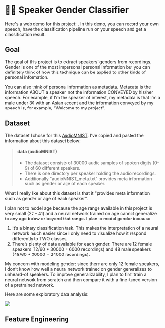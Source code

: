 # 👨👩 Speaker Gender Classifier

Here's a web demo for this project: <link here>. In this demo, you can record your own speech, have the classification pipeline run on your speech and get a classification result.

## Goal

The goal of this project is to extract speakers' genders from recordings. Gender is one of the most impersonal personal information but you can definitely think of how this technique can be applied to other kinds of personal information.

You can also think of personal information as metadata. Metadata is the information ABOUT a speaker, not the information CONVEYED by his/her speech. For example, if I’m the speaker of interest, my metadata is that I’m a male under 30 with an Asian accent and the information conveyed by my speech is, for example, “Welcome to my project”.

## Dataset

The dataset I chose for this [AudioMNIST](https://github.com/soerenab/AudioMNIST). I’ve copied and pasted the information about this dataset below:

> #### data (audioMNIST)
>
> - The dataset consists of 30000 audio samples of spoken digits (0-9) of 60 different speakers.
> - There is one directory per speaker holding the audio recordings.
> - Additionally "audioMNIST_meta.txt" provides meta information such as gender or age of each speaker.

What I really like about this dataset is that it "provides meta information such as gender or age of each speaker”. 

I plan not to model age because the age range available in this project is very small (22 - 41) and a neural network trained on age cannot generalize to any age below or beyond that range. I plan to model gender because 

1. It’s a binary classification task. This makes the interpretation of a neural network much easier since I only need to visualize how it respond differently to TWO classes.
2. There’s plenty of data available for each gender. There are 12 female speakers (12/60 * 30000 = 6000 recordings) and 48 male speakers (48/60 * 30000 = 24000 recordings). 

My concern with modeling gender: since there are only 12 female speakers, I don’t know how well a neural network trained on gender generalizes to unheard-of speakers. To improve generalizability, I plan to first train a neural network from scratch and then compare it with a fine-tuned version of a pretrained network. 

Here are some exploratory data analysis:

<img src='https://raw.githubusercontent.com/zhihanyang2022/speaker_info_classification/master/pngs/eda.png'>

## Feature Engineering













































